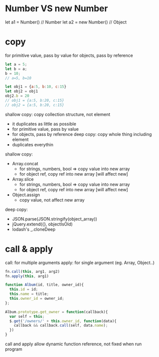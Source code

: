 # Number VS new Number
let a1 = Number() // Number
let a2 = new Number() // Object

# copy
for primitive value, pass by value
for objects, pass by reference
```js
let a = 5;
let b = a;
b = 10;
// a=5, b=10

let obj1 = {a:5, b:10, c:15}
let obj2 = obj1
obj2.b = 20
// obj1 = {a:5, b:20, c:15}
// obj2 = {a:5, b:20, c:15}


```
shallow copy: copy collection structure, not element
  - it duplicates as little as possible
  - for primitive value, pass by value
  - for objects, pass by reference
deep copy: copy whole thing including element
  - duplicates everythin

shallow copy:
- Array.concat
  + for strings, numbers, bool => copy value into new array
  + for object ref, copy ref into new array [will affect new]
- Array.slice
  + for strings, numbers, bool => copy value into new array
  + for object ref, copy ref into new array [will affect new]
- Object.assign
  + copy value, not affect new array  

deep copy:
- JSON.parse(JSON.stringify(object_array))
- jQuery.extend({}, objectIsOld)
- lodash's _.cloneDeep

# call & apply
call: for multiple arguments
apply: for single argument (eg. Array, Object..)
```js
fn.call(this, arg1, arg2)
fn.apply(this, arg1)

function Album(id, title, owner_id){
  this.id = id;
  this.name = title;
  this.owner_id = owner_id;
};

Album.prototype.get_owner = function(callback){
  var self = this;
  $.get('/owners/' + this.owner_id, function(data){
    callback && callback.call(self, data.name);
  })
}
```
call and apply allow dynamic function reference, not fixed when run program







